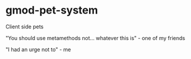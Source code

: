 # gmod-pet-system

Client side pets

"You should use metamethods not... whatever this is" - one of my friends

"I had an urge not to" - me
